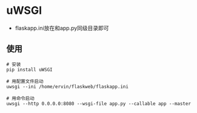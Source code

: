 # uWSGI
- flaskapp.ini放在和app.py同级目录即可

## 使用
```
# 安装
pip install uWSGI

# 用配置文件启动
uwsgi --ini /home/ervin/flaskweb/flaskapp.ini

# 用命令启动
uwsgi --http 0.0.0.0:8080 --wsgi-file app.py --callable app --master
```